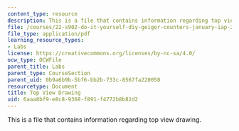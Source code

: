 ```yaml
---
content_type: resource
description: This is a file that contains information regarding top view drawing.
file: /courses/22-s902-do-it-yourself-diy-geiger-counters-january-iap-2015/6aaa8bf9e8c89368f891f4772b8b82d2_MIT22_S902IAP15_casetop.pdf
file_type: application/pdf
learning_resource_types:
- Labs
license: https://creativecommons.org/licenses/by-nc-sa/4.0/
ocw_type: OCWFile
parent_title: Labs
parent_type: CourseSection
parent_uid: 0b9a6b9b-5bf6-bb2b-733c-8567fa220058
resourcetype: Document
title: Top View Drawing
uid: 6aaa8bf9-e8c8-9368-f891-f4772b8b82d2
---
```

This is a file that contains information regarding top view drawing.